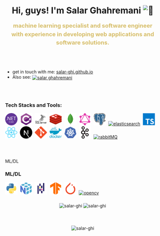 <h1 align="center">Hi, guys! I'm Salar Ghahremani <img src="https://github.com/wervlad/wervlad/assets/24524555/766d336d-b87d-44ba-807c-c51de2bc6b4d" width="28px" alt="👋"></h1>
<h4 align="center" 
    style="font-size:1.15rem;line-height:1.5;margin-top:12px;color:#D6BD68">
    machine learning specialist and software engineer <br>
    with experience in developing web applications and software solutions.
</h4>
<br>
<br>


- get in touch with me: [salar-ghi.github.io](https://salar-ghi.github.io/)
- Also see: <a href="https://linkedin.com/in/salar-ghahremani" target="blank"><img align="center" src="https://raw.githubusercontent.com/rahuldkjain/github-profile-readme-generator/master/src/images/icons/Social/linked-in-alt.svg" alt="salar ghahremani" height="20" width="28" /></a>

<br>
<br>


<h3 align="left">Tech Stacks and Tools:</h3>
<p align="left">
<img src="https://github.com/devicons/devicon/blob/master/icons/dotnetcore/dotnetcore-original.svg" alt="dotnet logo" width="40" height="40" />&nbsp;
<img src="https://github.com/devicons/devicon/blob/master/icons/csharp/csharp-original.svg" alt="csharp logo" width="40" height="40" />&nbsp;
<img src="https://github.com/devicons/devicon/blob/master/icons/microsoftsqlserver/microsoftsqlserver-plain-wordmark.svg" alt="mssql logo" width="40" height="40" />&nbsp;
<img src="https://github.com/devicons/devicon/blob/master/icons/redis/redis-original.svg" alt="redis logo" width="40" height="40" />&nbsp;
<img src="https://github.com/devicons/devicon/blob/master/icons/mongodb/mongodb-original.svg" alt="mongo logo" width="40" height="40" />&nbsp;
<img src="https://github.com/devicons/devicon/blob/master/icons/graphql/graphql-plain.svg" alt="graphql logo" width="40" height="40" />&nbsp;
<img src="https://github.com/devicons/devicon/blob/master/icons/postgresql/postgresql-original.svg" alt="postgre logo" width="40" height="40" />&nbsp;
<a href="https://www.elastic.co" target="_blank" rel="noreferrer"><img src="https://www.vectorlogo.zone/logos/elastic/elastic-icon.svg" alt="elasticsearch" width="40" height="40"/></a>&nbsp;
<img src="https://github.com/devicons/devicon/blob/master/icons/typescript/typescript-original.svg" alt="typescript logo" width="40" height="40" />&nbsp;
<img src="https://github.com/devicons/devicon/blob/master/icons/react/react-original.svg" alt="react logo" width="40" height="40" />&nbsp;
<img src="https://github.com/devicons/devicon/blob/master/icons/nextjs/nextjs-original.svg" alt="nextjs logo" width="40" height="40" />&nbsp;
<img src="https://github.com/devicons/devicon/blob/master/icons/git/git-original.svg" alt="git logo" width="40" height="40" />&nbsp;
<img src="https://github.com/devicons/devicon/blob/master/icons/docker/docker-plain-wordmark.svg" alt="csharp logo" width="40" height="40" />&nbsp;
<img src="https://github.com/devicons/devicon/blob/master/icons/kubernetes/kubernetes-plain.svg" alt="k8s logo" width="40" height="40" />&nbsp;
<img src="https://github.com/devicons/devicon/blob/master/icons/apachekafka/apachekafka-original.svg" alt="mssql logo" width="40" height="40" />&nbsp;
<a href="https://www.rabbitmq.com" target="_blank" rel="noreferrer"> <img src="https://www.vectorlogo.zone/logos/rabbitmq/rabbitmq-icon.svg" alt="rabbitMQ" width="40" height="40"/></a>
</p>

<br>
<br>

ML/DL
<h3 align="left">ML/DL</h3>
<p align="left">
<img src="https://github.com/devicons/devicon/blob/master/icons/python/python-original.svg" alt="python logo" width="40" height="40" />&nbsp;
<img src="https://github.com/devicons/devicon/blob/master/icons/numpy/numpy-original.svg" alt="numpy logo" width="40" height="40" />&nbsp;
<img src="https://github.com/devicons/devicon/blob/master/icons/pandas/pandas-original.svg" alt="pandas logo" width="40" height="40" />&nbsp;
<img src="https://github.com/devicons/devicon/blob/master/icons/tensorflow/tensorflow-original.svg" alt="tensorflow logo" width="40" height="40" />&nbsp;
<img src="https://github.com/devicons/devicon/blob/master/icons/pytorch/pytorch-original.svg" alt="pytorch logo" width="40" height="40" />&nbsp;
<a href="https://opencv.org/" target="_blank" rel="noreferrer"> <img src="https://www.vectorlogo.zone/logos/opencv/opencv-icon.svg" alt="opencv" width="40" height="40"/> </a>
</p>

<p align="center" style="margin-top:25px">
    <img src="https://github-readme-stats.vercel.app/api/top-langs?username=salar-ghi&show_icons=true&locale=en&layout=compact&card_width=325&theme=transparent" alt="salar-ghi" style="height:320px; width:380px"/>
    <img src="https://github-readme-streak-stats.herokuapp.com/?user=salar-ghi&hide_border=false&theme=transparent&card_width=420" alt="salar-ghi" style="height:320px; width:420px" />
</p>

<br>

<p align="center" style="margin-top:25px">
    <img src="https://github-profile-summary-cards.vercel.app/api/cards/profile-details?username=salar-ghi&theme=transparent&hide_border=false" alt="salar-ghi" />
</p>
